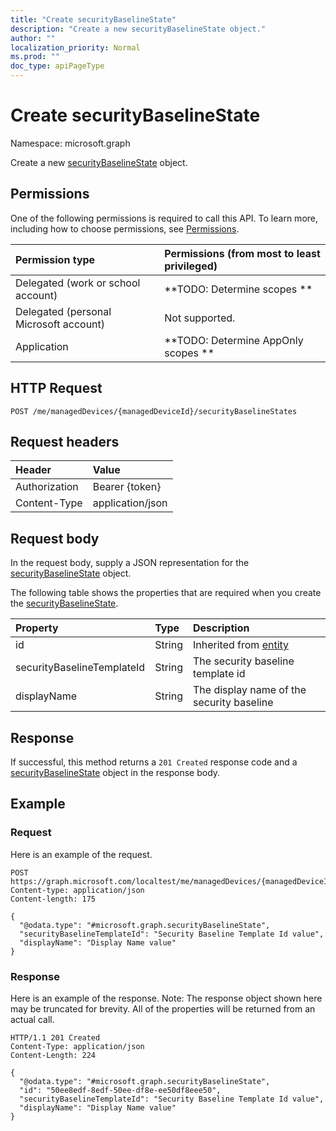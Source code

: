 ```yaml
---
title: "Create securityBaselineState"
description: "Create a new securityBaselineState object."
author: ""
localization_priority: Normal
ms.prod: ""
doc_type: apiPageType
---
```


# Create securityBaselineState

Namespace: microsoft.graph

Create a new [securityBaselineState](../resources/securitybaselinestate.md) object.

## Permissions
One of the following permissions is required to call this API. To learn more, including how to choose permissions, see [Permissions](/concepts/permissions-reference.md).

|Permission type|Permissions (from most to least privileged)|
|:---|:---|
|Delegated (work or school account)|**TODO: Determine scopes **|
|Delegated (personal Microsoft account)|Not supported.|
|Application|**TODO: Determine AppOnly scopes **|

## HTTP Request
<!-- {
  "blockType": "ignored"
}
-->
``` http
POST /me/managedDevices/{managedDeviceId}/securityBaselineStates
```

## Request headers
|Header|Value|
|:---|:---|
|Authorization|Bearer {token}|
|Content-Type|application/json|

## Request body
In the request body, supply a JSON representation for the [securityBaselineState](../resources/securitybaselinestate.md) object.

The following table shows the properties that are required when you create the [securityBaselineState](../resources/securitybaselinestate.md).

|Property|Type|Description|
|:---|:---|:---|
|id|String| Inherited from [entity](../resources/entity.md)|
|securityBaselineTemplateId|String|The security baseline template id|
|displayName|String|The display name of the security baseline|



## Response
If successful, this method returns a `201 Created` response code and a [securityBaselineState](../resources/securitybaselinestate.md) object in the response body.

## Example

### Request
Here is an example of the request.
<!-- {
  "blockType": "request",
  "name": "create_securitybaselinestate_from_"
}
-->
``` http
POST https://graph.microsoft.com/localtest/me/managedDevices/{managedDeviceId}/securityBaselineStates
Content-type: application/json
Content-length: 175

{
  "@odata.type": "#microsoft.graph.securityBaselineState",
  "securityBaselineTemplateId": "Security Baseline Template Id value",
  "displayName": "Display Name value"
}
```

### Response
Here is an example of the response. Note: The response object shown here may be truncated for brevity. All of the properties will be returned from an actual call.
<!-- {
  "blockType": "response",
  "truncated": true,
  "@odata.type": "microsoft.graph.securitybaselinestate"
}
-->
``` http
HTTP/1.1 201 Created
Content-Type: application/json
Content-Length: 224

{
  "@odata.type": "#microsoft.graph.securityBaselineState",
  "id": "50ee8edf-8edf-50ee-df8e-ee50df8eee50",
  "securityBaselineTemplateId": "Security Baseline Template Id value",
  "displayName": "Display Name value"
}
```

